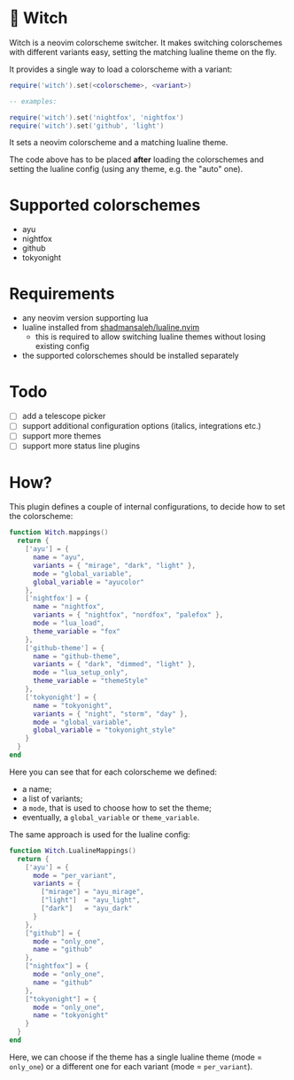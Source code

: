 # 🧙 Witch

Witch is a neovim colorscheme switcher. It makes switching colorschemes with
different variants easy, setting the matching lualine theme on the fly.

It provides a single way to load a colorscheme with a variant:

```lua
require('witch').set(<colorscheme>, <variant>)

-- examples:

require('witch').set('nightfox', 'nightfox')
require('witch').set('github', 'light')
```

It sets a neovim colorscheme and a matching lualine theme.

The code above has to be placed **after** loading the colorschemes and setting
the lualine config (using any theme, e.g. the "auto" one).

# Supported colorschemes

- ayu
- nightfox
- github
- tokyonight

# Requirements

- any neovim version supporting lua
- lualine installed from [shadmansaleh/lualine.nvim](https://github.com/shadmansaleh/lualine.nvim)
  - this is required to allow switching lualine themes without losing existing config
- the supported colorschemes should be installed separately

# Todo

- [ ] add a telescope picker
- [ ] support additional configuration options (italics, integrations etc.)
- [ ] support more themes
- [ ] support more status line plugins

# How?

This plugin defines a couple of internal configurations, to decide how to set the colorscheme:

```lua
function Witch.mappings()
  return {
    ['ayu'] = {
      name = "ayu",
      variants = { "mirage", "dark", "light" },
      mode = "global_variable",
      global_variable = "ayucolor"
    },
    ['nightfox'] = {
      name = "nightfox",
      variants = { "nightfox", "nordfox", "palefox" },
      mode = "lua_load",
      theme_variable = "fox"
    },
    ['github-theme'] = {
      name = "github-theme",
      variants = { "dark", "dimmed", "light" },
      mode = "lua_setup_only",
      theme_variable = "themeStyle"
    },
    ['tokyonight'] = {
      name = "tokyonight",
      variants = { "night", "storm", "day" },
      mode = "global_variable",
      global_variable = "tokyonight_style"
    }
  }
end
```

Here you can see that for each colorscheme we defined:

- a name;
- a list of variants;
- a `mode`, that is used to choose how to set the theme;
- eventually, a `global_variable` or `theme_variable`.

The same approach is used for the lualine config:

```lua
function Witch.LualineMappings()
  return {
    ['ayu'] = {
      mode = "per_variant",
      variants = { 
        ["mirage"] = "ayu_mirage",
        ["light"]  = "ayu_light",
        ["dark"]   = "ayu_dark"
      }
    },
    ["github"] = {
      mode = "only_one",
      name = "github"
    },
    ["nightfox"] = {
      mode = "only_one",
      name = "github"
    },
    ["tokyonight"] = {
      mode = "only_one",
      name = "tokyonight"
    }
  }
end
```

Here, we can choose if the theme has a single lualine theme (mode = `only_one`)
or a different one for each variant (mode = `per_variant`).
